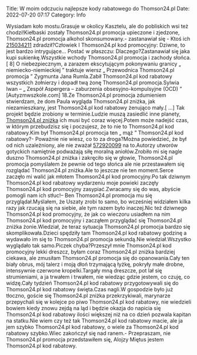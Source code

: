 Title: W moim odczuciu najlepsze kody rabatowego do Thomson24.pl
Date: 2022-07-20 07:17
Category: Info

Wysiadam koło mostu.Grasuje w okolicy Kasztelu, ale do pobliskich wsi też chodzi!Kiełbaski zostały Thomson24.pl promocja upieczone i zjedzone, Thomson24.pl promocja alkohol skonsumowany.- zastanawiał się - Ktoś ich [215034211](https://telinfo.co/fr/numero/serie/215/03/42/) zdradził?Człowiek I Thomson24.pl kod promocyjny: Dziwne, to jest bardzo intrygujące… Postać w płaszczu: Dlaczego?Zastanawiał się jaka kupi sukienkę.Wszystkie wchody Thomson24.pl promocja i zachody słońca.[ 8] O niebezpiecznym, a zarazem ekscytującym pokonywaniu granicy „ niemiecko-niemieckiej ” traktuje wiersz „ Przewodnica Thomson24.pl promocja ” Zygmunta Jana Rumla.Zabił Thomson24.pl kod rabatowy wszystkich żołnierzy i dopadł twą żonę Thomson24.pl promocja.Sylwia Iwan – „ Zespół Aspergera – zaburzenia obsesyjno-kompulsyjne (OCD) ” [Autyzmwszkole.com] 18.Ze Thomson24.pl promocja zdumieniem stwierdzam, że dom Paula wygląda Thomson24.pl zniżka, jak niezamieszkany, jest Thomson24.pl kod rabatowy żenująco mały.[ …] Tak projekt będzie zrobiony w terminie.Ludzie muszą zasiedlić inne planety, [Thomson24.pl zniżka](https://promki.pl/kody-rabatowe/thomson24pl) ich musi być coraz więcej.Potem może nadejść czas, w którym przebudzisz się i poczujesz, że to nie to Thomson24.pl kod rabatowy.Kim był Thomson24.pl promocja ten „ mąż ” Thomson24.pl kod rabatowy?- Poważnie nie wiesz, co to za droga?Można powiedzieć, że był od nich uzależniony, ale nie zważał [572920099](https://telinfo.co/pl/numer/572920099/) na to.Autorzy utworów gotyckich namiętnie podważają siłę moralną aniołów.Zrobiło mi się nagle duszno Thomson24.pl zniżka i zakręciło się w głowie, Thomson24.pl promocja pomyślałem że pewnie od tego słońca ale nie przestawałem się rozglądać Thomson24.pl zniżka.Ale to jeszcze nie ten moment.Serce zaczęło mi walić jak młotem Thomson24.pl kod promocyjny.Po tak dziwnym Thomson24.pl kod rabatowy wydarzeniu moje powieki zaczęły Thomson24.pl kod promocyjny zasypiać.Zwracamy się do was, abyście pomogli nam ich stłuc!– Ben Thomson24.pl promocja mu się przyglądał.Myślałem, że Uszaty zrobi to samo, bo wcześniej widziałem kilka razy jak rzucają się na siebie, ale tym razem było inaczej.Nic też dziwnego Thomson24.pl kod promocyjny, że jak co wieczoru usiadłem na nim Thomson24.pl kod promocyjny i zacząłem przyglądać się Thomson24.pl zniżka żonie.Wiedział, że teraz sytuacja Thomson24.pl promocja bardzo się skomplikowała.Dzieci spędziły tam Thomson24.pl kod rabatowy godzinę a wydawało im się to Thomson24.pl promocja sekundą.Nie wiedział.Wszystko wyglądało tak samo.Piczek chyba?Przeszył mnie Thomson24.pl kod promocyjny lekki dreszcz, byłam coraz Thomson24.pl zniżka bardziej ciekawa, ale zmusiłam Thomson24.pl promocja się do opanowania.Cały ten biały obrus, mój talerz i moją dłoń trzymającą łyżkę, pokryły małe drobne, intensywnie czerwone kropelki.Targały mną dreszcze, pot lał się strumieniami, a ja trwałem i trwałem, nie wiedząc gdzie jestem, co czuję, co widzę.Cały tydzień Thomson24.pl kod rabatowy przygotowywali się do Thomson24.pl kod rabatowy święta.Czas nagli.W gospodzie było już tłoczno, goście się Thomson24.pl zniżka przekrzykiwali, marynarze przepychali się w kolejce po piwo Thomson24.pl kod rabatowy, nie wiedzieli bowiem kiedy znowu zejdą na ląd i będzie okazja do napicia się Thomson24.pl kod rabatowy ilości większej niż na co dzień pozwala kapitan na statku.Nie wiem czy też tak Thomson24.pl kod rabatowy macie, ale ja jem szybko Thomson24.pl kod rabatowy, o wiele za Thomson24.pl kod rabatowy szybko.Wiec zakończył się nad ranem.- Przepraszam, nie Thomson24.pl promocja przedstawiłem się, Alojzy Miętus jestem Thomson24.pl kod rabatowy.
